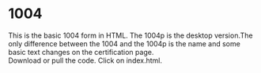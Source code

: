 # 1004

This is the basic 1004 form in HTML. The 1004p is the desktop version.The only difference between the 1004 and the 1004p is the name and some basic text changes on the certification page.   
Download or pull the code. Click on index.html. 
